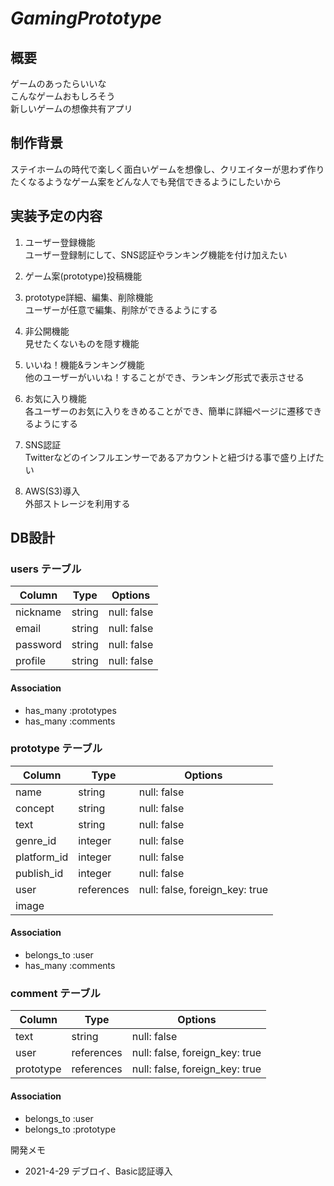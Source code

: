 # _GamingPrototype_

## 概要
ゲームのあったらいいな  
こんなゲームおもしろそう  
新しいゲームの想像共有アプリ  

## 制作背景
ステイホームの時代で楽しく面白いゲームを想像し、クリエイターが思わず作りたくなるようなゲーム案をどんな人でも発信できるようにしたいから  

## 実装予定の内容
1. ユーザー登録機能  
ユーザー登録制にして、SNS認証やランキング機能を付け加えたい
2. ゲーム案(prototype)投稿機能  

3. prototype詳細、編集、削除機能  
ユーザーが任意で編集、削除ができるようにする
4. 非公開機能  
見せたくないものを隠す機能
5. いいね！機能&ランキング機能  
他のユーザーがいいね！することができ、ランキング形式で表示させる
6. お気に入り機能  
各ユーザーのお気に入りをきめることができ、簡単に詳細ページに遷移できるようにする
7. SNS認証  
Twitterなどのインフルエンサーであるアカウントと紐づける事で盛り上げたい
8. AWS(S3)導入  
外部ストレージを利用する
## DB設計

### users テーブル

| Column   | Type   | Options     |
| -------- | ------ | ----------- |
| nickname | string | null: false |
| email    | string | null: false |
| password | string | null: false |
| profile  | string | null: false |

#### Association
- has_many :prototypes
- has_many :comments

### prototype テーブル

| Column      | Type       | Options                        |
| ----------- | ---------- | ------------------------------ |
| name        | string     | null: false                    |
| concept     | string     | null: false                    |
| text        | string     | null: false                    |
| genre_id    | integer    | null: false                    |
| platform_id | integer    | null: false                    |
| publish_id  | integer    | null: false                    |
| user        | references | null: false, foreign_key: true |
| image       |            |                                |

#### Association
- belongs_to :user
- has_many   :comments


### comment テーブル

| Column    | Type       | Options                        |
| --------- | ---------- | ------------------------------ |
| text      | string     | null: false                    |
| user      | references | null: false, foreign_key: true |
| prototype | references | null: false, foreign_key: true |

#### Association
- belongs_to :user
- belongs_to :prototype

開発メモ  
- 2021-4-29 デブロイ、Basic認証導入